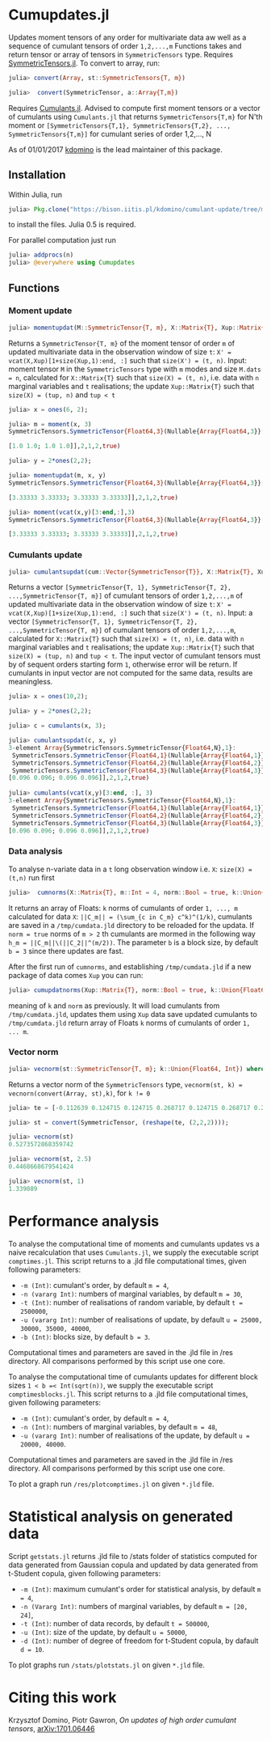 # Cumupdates.jl

Updates moment tensors of any order for multivariate data aw well as a sequence of cumulant tensors of order `1,2,...,m`
Functions takes and return tensor or array of tensors in `SymmetricTensors` type. Requires [SymmetricTensors.jl](https://github.com/ZKSI/SymmetricTensors.jl). To convert to array, run:

```julia
julia> convert(Array, st::SymmetricTensors{T, m})
```

```julia
julia>  convert(SymmetricTensor, a::Array{T,m})
```
Requires [Cumulants.jl](https://github.com/ZKSI/Cumulants.jl). Advised to compute first moment tensors or a vector of cumulants using `Cumulants.jl` that returns
`SymmetricTensors{T,m}` for N'th moment or `[SymmetricTensors{T,1}, SymmetricTensors{T,2}, ..., SymmetricTensors{T,m}]` for cumulant series of order 1,2,..., N

As of 01/01/2017 [kdomino](https://github.com/kdomino) is the lead maintainer of this package.

## Installation

Within Julia, run

```julia
julia> Pkg.clone("https://bison.iitis.pl/kdomino/cumulant-update/tree/master/Cumupdates")
```

to install the files.  Julia 0.5 is required.

For parallel computation just run
```julia
julia> addprocs(n)
julia> @everywhere using Cumupdates
```


## Functions


### Moment update

```julia
julia> momentupdat(M::SymmetricTensor{T, m}, X::Matrix{T}, Xup::Matrix{T}) where {T<:AbstractFloat, m}
```

Returns a `SymmetricTensor{T, m}` of the moment tensor of order `m` of updated multivariate data in the observation window of size `t`: `X' = vcat(X,Xup)[1+size(Xup,1):end, :]` such that `size(X') = (t, n)`. Input: moment tensor `M` in the `SymmetricTensors` type with `m` modes and size `M.dats = n`, calculated for `X::Matrix{T}` such that `size(X) = (t, n)`, i.e. data with `n` marginal variables and `t` realisations; the update `Xup::Matrix{T}` such that `size(X) = (tup, n)` and `tup < t`

```julia
julia> x = ones(6, 2);

julia> m = moment(x, 3)
SymmetricTensors.SymmetricTensor{Float64,3}(Nullable{Array{Float64,3}}[[1.0 1.0; 1.0 1.0]

[1.0 1.0; 1.0 1.0]],2,1,2,true)

julia> y = 2*ones(2,2);

julia> momentupdat(m, x, y)
SymmetricTensors.SymmetricTensor{Float64,3}(Nullable{Array{Float64,3}}[[3.33333 3.33333; 3.33333 3.33333]

[3.33333 3.33333; 3.33333 3.33333]],2,1,2,true)

julia> moment(vcat(x,y)[3:end,:],3)
SymmetricTensors.SymmetricTensor{Float64,3}(Nullable{Array{Float64,3}}[[3.33333 3.33333; 3.33333 3.33333]

[3.33333 3.33333; 3.33333 3.33333]],2,1,2,true)

```

### Cumulants update


```julia
julia> cumulantsupdat(cum::Vector{SymmetricTensor{T}}, X::Matrix{T}, Xup::Matrix{T}) where {T<:AbstractFloat, m}
```
Returns a vector `[SymmetricTensor{T, 1}, SymmetricTensor{T, 2}, ...,SymmetricTensor{T, m}]` of cumulant tensors of order `1,2,...,m` of updated multivariate data in the observation window of size `t`: `X' = vcat(X,Xup)[1+size(Xup,1):end, :]` such that `size(X') = (t, n)`.
Input: a vector `[SymmetricTensor{T, 1}, SymmetricTensor{T, 2}, ...,SymmetricTensor{T, m}]` of cumulant tensors of order `1,2,...,m`, calculated for `X::Matrix{T}` such that `size(X) = (t, n)`, i.e. data with `n` marginal variables and `t` realisations; the update `Xup::Matrix{T}` such that `size(X) = (tup, n)` and `tup < t`. The input vector of cumulant tensors must by of sequent orders starting form `1`, otherwise error will be return. If cumulants in input vector are not computed for the same data, results are meaningless.

```julia
julia> x = ones(10,2);

julia> y = 2*ones(2,2);

julia> c = cumulants(x, 3);

julia> cumulantsupdat(c, x, y)
3-element Array{SymmetricTensors.SymmetricTensor{Float64,N},1}:
 SymmetricTensors.SymmetricTensor{Float64,1}(Nullable{Array{Float64,1}}[[1.2,1.2]],2,1,2,true)                                             
 SymmetricTensors.SymmetricTensor{Float64,2}(Nullable{Array{Float64,2}}[[0.16 0.16; 0.16 0.16]],2,1,2,true)                                
 SymmetricTensors.SymmetricTensor{Float64,3}(Nullable{Array{Float64,3}}[[0.096 0.096; 0.096 0.096] 
[0.096 0.096; 0.096 0.096]],2,1,2,true)
 
julia> cumulants(vcat(x,y)[3:end, :], 3)
3-element Array{SymmetricTensors.SymmetricTensor{Float64,N},1}:
 SymmetricTensors.SymmetricTensor{Float64,1}(Nullable{Array{Float64,1}}[[1.2,1.2]],2,1,2,true)                                             
 SymmetricTensors.SymmetricTensor{Float64,2}(Nullable{Array{Float64,2}}[[0.16 0.16; 0.16 0.16]],2,1,2,true)                                
 SymmetricTensors.SymmetricTensor{Float64,3}(Nullable{Array{Float64,3}}[[0.096 0.096; 0.096 0.096]
[0.096 0.096; 0.096 0.096]],2,1,2,true)

```
### Data analysis

To analyse n-variate data in a `t` long observation window i.e. `X`: `size(X) = (t,n)` run first

```julia
julia>  cumnorms(X::Matrix{T}, m::Int = 4, norm::Bool = true, k::Union{Float64, Int}=2, b::Int = 3) where T <: AbstractFloat
```

It returns an array of Floats: `k` norms of cumulants of order `1, ..., m` calculated for data `X`: `||C_m|| = (\sum_{c in C_m} c^k)^(1/k)`,
cumulants are saved in a `/tmp/cumdata.jld` directory to be reloaded for the updata. If `norm = true` norms of `m > 2` th cumulants are mormed 
in the following way `h_m = ||C_m||\(||C_2||^(m/2))`. The parameter `b` is a block size, by default `b = 3` since there updates are fast.

After the first run of `cumnorms`, and establishing `/tmp/cumdata.jld` if a new package of data comes `Xup` you can run:

```julia
julia> cumupdatnorms(Xup::Matrix{T}, norm::Bool = true, k::Union{Float64, Int}=2) where T <: AbstractFloat
```

meaning of `k` and `norm` as previously. It will load cumulants from `/tmp/cumdata.jld`, updates them using `Xup` data save updated cumulants
to `/tmp/cumdata.jld` return array of Floats `k` norms of cumulants of order `1, ... m`.

### Vector norm

```julia
julia> vecnorm(st::SymmetricTensor{T, m}; k::Union{Float64, Int}) where {T<:AbstractFloat, m}
```

Returns a vector norm of the `SymmetricTensors` type, `vecnorm(st, k) = vecnorn(convert(Array, st),k)`, for `k != 0`

```julia
julia> te = [-0.112639 0.124715 0.124715 0.268717 0.124715 0.268717 0.268717 0.046154];

julia> st = convert(SymmetricTensor, (reshape(te, (2,2,2))));

julia> vecnorm(st)
0.5273572868359742

julia> vecnorm(st, 2.5)
0.4468668679541424

julia> vecnorm(st, 1)
1.339089
```


# Performance analysis

To analyse the computational time of moments and cumulants updates vs a naive recalculation that uses `Cumulants.jl`, we supply the executable script `comptimes.jl`.
This script returns to a .jld file computational times, given following parameters:
* `-m (Int)`: cumulant's order, by default `m = 4`,
* `-n (vararg Int)`: numbers of marginal variables, by default `m = 30`,
* `-t (Int)`: number of realisations of random variable, by default `t = 2500000`,
* `-u (vararg Int)`: number of realisations of update, by default `u = 25000, 30000, 35000, 40000`,
* `-b (Int)`: blocks size, by default `b = 3`.

Computational times and parameters are saved in the .jld file in /res directory. All comparisons performed by this script use one core.

To analyse the computational time of cumulants updates for different block sizes `1 < b =< Int(sqrt(n))`, we supply the executable script `comptimesblocks.jl`.
This script returns to a .jld file computational times, given following parameters:
* `-m (Int)`: cumulant's order, by default `m = 4`,
* `-n (Int)`: numbers of marginal variables, by default `m = 48`,
* `-u (vararg Int)`: number of realisations of the update, by default `u = 20000, 40000`.

Computational times and parameters are saved in the .jld file in /res directory. All comparisons performed by this script use one core. 

To plot a graph run `/res/plotcomptimes.jl` on given `*.jld` file.

# Statistical analysis on generated data

Script `getstats.jl` returns .jld file to /stats folder of statistics computed for data generated from Gaussian copula and updated by data generated from t-Student copula, given following parameters:
* `-m (Int)`: maximum cumulant's order for statistical analysis, by default `m = 4`,
* `-n (Vararg Int)`: numbers of marginal variables, by default `m = [20, 24]`,
* `-t (Int)`: number of data records, by default `t = 500000`,
* `-u (Int)`: size of the update, by default `u = 50000`,
* `-d (Int)`: number of degree of freedom for t-Student copula, by dafault `d = 10`.

To plot graphs run `/stats/plotstats.jl` on given `*.jld` file.

# Citing this work


Krzysztof Domino, Piotr Gawron, *On updates of high order cumulant tensors*, [arXiv:1701.06446](https://arxiv.org/abs/1701.06446)

